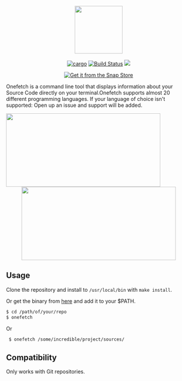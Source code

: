 <p align="center">
  <img src="https://github.com/o2sh/onefetch/blob/master/assets/onefetch.png" height="130px"></h3><br><br>
  <a href="https://crates.io/crates/onefetch"><img src="https://img.shields.io/badge/crates.io-1.5.3-red.svg" alt="cargo"></a>
  <a href="https://travis-ci.org/o2sh/onefetch"><img src="https://travis-ci.org/o2sh/onefetch.svg?branch=master" alt="Build Status"></a>
  <a href="./LICENSE.md"><img src="https://img.shields.io/badge/license-MIT-blue.svg"></a>
</p>

<p align="center">
  <a href="https://snapcraft.io/onefetch"><img src="https://raw.githubusercontent.com/snapcore/snap-store-badges/master/EN/%5BEN%5D-snap-store-black.png" alt="Get it from the Snap Store"></a>
</p>

Onefetch is a command line tool that displays information about your Source Code directly on your terminal.Onefetch supports almost 20 different programming languages. If your language of choice isn't supported: Open up an issue and support will be added.

<p align="center">
<img src="https://github.com/o2sh/onefetch/blob/master/assets/cpp.png" align="left" height="200px" width="420px">
<img src="https://github.com/o2sh/onefetch/blob/master/assets/haskell.png" height="200px" width="420px">
</p>

## Usage

Clone the repository and install to `/usr/local/bin` with `make install`.

Or get the binary from [here](https://github.com/o2sh/onefetch/releases) and add it to your $PATH.

```sh
$ cd /path/of/your/repo
$ onefetch
```
Or

```sh
 $ onefetch /some/incredible/project/sources/
 ```

## Compatibility

Only works with Git repositories.
